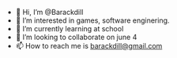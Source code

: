 - 👋 Hi, I’m @Barackdill
- 👀 I’m interested in games, software enginering. 
- 🌱 I’m currently learning at school
- 💞️ I’m looking to collaborate on june 4 
- 📫 How to reach me is barackdill@gmail.com

<!---
Barackdill/Barackdill is a ✨ special ✨ repository because its `README.md` (this file) appears on your GitHub profile.
You can click the Preview link to take a look at your changes.
--->
